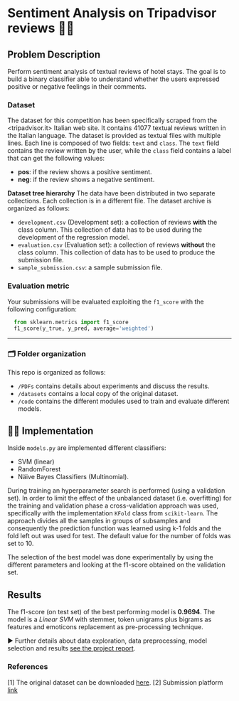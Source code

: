 # Sentiment Analysis on Tripadvisor reviews 🛌🏽

## Problem Description

Perform sentiment analysis of textual reviews of hotel stays. The goal is to build a binary classifier able to understand whether the users expressed positive or negative feelings in their comments.

### Dataset

The dataset for this competition has been specifically scraped from the <tripadvisor.it> Italian web site. It contains 41077 textual reviews written in the Italian language.
The dataset is provided as textual files with multiple lines. Each line is composed of two fields: `text` and `class`. The `text` field contains the review written by the user, while the `class` field contains a label that can get the following values:
- **pos**: if the review shows a positive sentiment.
- **neg**: if the review shows a negative sentiment.

**Dataset tree hierarchy** The data have been distributed in two separate collections. Each collection is in a different file.
The dataset archive is organized as follows:
- `development.csv` (Development set): a collection of reviews **with** the class column. This collection of data has to be used during the development of the regression model.
- `evaluation.csv` (Evaluation set): a collection of reviews **without** the class column. This collection of data has to be used to produce the submission file.
- `sample_submission.csv`: a sample submission file.

### Evaluation metric
Your submissions will be evaluated exploiting the `f1_score` with the following configuration:
```python
  from sklearn.metrics import f1_score
  f1_score(y_true, y_pred, average='weighted')
```

--- 

### 🗂 Folder organization
This repo is organized as follows: 
- `/PDFs` contains details about experiments and discuss the results.
- `/datasets` contains a local copy of the original dataset.
- `/code` contains the different modules used to train and evaluate different models.

## 👨‍💻 Implementation 

Inside `models.py` are implemented different classifiers: 
- SVM (linear)
- RandomForest
- Näive Bayes Classifiers (Multinomial).

During training an hyperparameter search is performed (using a validation set).
In order to limit the effect of the unbalanced dataset (i.e. overfitting) for the training and validation phase a cross-validation approach was used, specifically with the implementation `KFold` class from `scikit-learn`. The approach divides all the samples in groups of subsamples and consequently the prediction function was learned using k-1 folds and the fold left out was used for test. The default value for the number of folds was set to 10.

The selection of the best model was done experimentally by using the different parameters and looking at the f1-score obtained on the validation set.

## Results

The f1-score (on test set) of the best performing model is **0.9694**. The model is a *Linear SVM* with stemmer, token unigrams plus bigrams as features and emoticons replacement as pre-processing technique.

▶ Further details about data exploration, data preprocessing, model selection and results [see the project report](./PDFs/report.pdf).

### References
[1] The original dataset can be downloaded [here](http://dbdmg.polito.it/wordpress/wp-content/uploads/2020/01/dataset_winter_2020.zip).
[2] Submission platform [link](http://35.158.140.217/)
